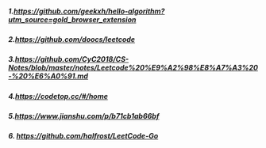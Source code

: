 ##### 1.https://github.com/geekxh/hello-algorithm?utm_source=gold_browser_extension

##### 2.https://github.com/doocs/leetcode

##### 3.https://github.com/CyC2018/CS-Notes/blob/master/notes/Leetcode%20%E9%A2%98%E8%A7%A3%20-%20%E6%A0%91.md

##### 4.https://codetop.cc/#/home
##### 5.https://www.jianshu.com/p/b71cb1ab66bf
##### 6. https://github.com/halfrost/LeetCode-Go
